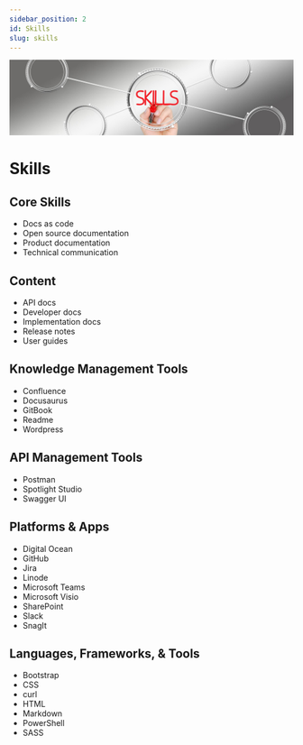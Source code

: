 ```yaml
---
sidebar_position: 2
id: Skills
slug: skills
---
```


![](../static/img/skills_banner.jpg)

# Skills

## Core Skills

- Docs as code
- Open source documentation
- Product documentation
- Technical communication

## Content

- API docs
- Developer docs
- Implementation docs
- Release notes
- User guides

## Knowledge Management Tools

- Confluence
- Docusaurus
- GitBook
- Readme
- Wordpress

## API Management Tools

- Postman
- Spotlight Studio
- Swagger UI

## Platforms & Apps

- Digital Ocean
- GitHub
- Jira
- Linode
- Microsoft Teams
- Microsoft Visio
- SharePoint
- Slack
- SnagIt

## Languages, Frameworks, & Tools

- Bootstrap
- CSS
- curl
- HTML
- Markdown
- PowerShell
- SASS
